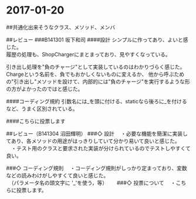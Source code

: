 # 2017-01-20
##共通化出来そうなクラス、メソッド、メンバ

##レビュー
###B141301 坂下和司
####設計
シンプルに作ってあり、よいと感じた。  
履歴の処理も、ShopChargerにまとまっており、見やすくなっている。　　

引き出し処理を"負のチャージ"として実装しているのはわかりづらく感じた。  
Chargeという名前を、負でもおかしくないものに変えるか、
他から呼ぶための"引き出し"メソッドを設けて、内部的には"負のチャージ"を実行するような形の方がよかったのではと感じた。  

####コーディング規約
引数名には\_を頭に付ける、staticなら後ろに\_を付けるなど、うまく区別されている。  

####こちらに投票します




##レビュー（B141304	沼田輝明）
###◇ 設計
　・必要な機能を簡潔に実装してあり、各メソッドの用途がはっきりしていて分かり易いて良いと感じた。  
　・テスト用のクラスと要求された実装が分けられているのでテストしやすくて良い。  

###◇ コーディング規則
　・コーディング規則がしっかり定まっており、変数などの読みわけがしやすくて良いと感じた。  
 　（パラメータ名の頭文字に '_'を使う，等）  　
###◇ 投票について
　・こちらに投票します。  
